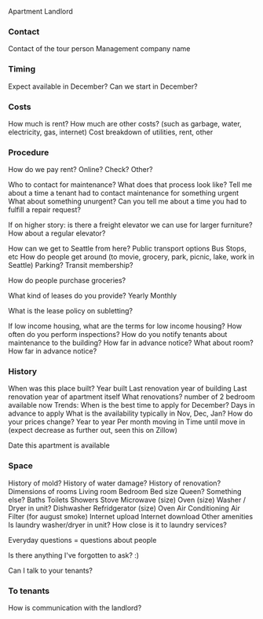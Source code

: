 Apartment Landlord
 
### Contact
Contact of the tour person
Management company name
 
### Timing
Expect available in December? Can we start in December?
 
### Costs
How much is rent?
How much are other costs? (such as garbage, water, electricity, gas, internet)
Cost breakdown of utilities, rent, other 
 
### Procedure
How do we pay rent?
Online?
Check?
Other?
 
Who to contact for maintenance?
What does that process look like?
Tell me about a time a tenant had to contact maintenance for something urgent
What about something unurgent?
Can you tell me about a time you had to fulfill a repair request?
 
If on higher story: is there a freight elevator we can use for larger furniture? How about a regular elevator?
 
How can we get to Seattle from here?
Public transport options
Bus Stops, etc
How do people get around (to movie, grocery, park, picnic, lake, work in Seattle)
Parking?
Transit membership?
 
How do people purchase groceries?
 
What kind of leases do you provide?
Yearly
Monthly
 
What is the lease policy on subletting?
 
If low income housing, what are the terms for low income housing?
How often do you perform inspections?
How do you notify tenants about maintenance to the building? How far in advance notice?
What about room? How far in advance notice?
 
### History
When was this place built?
Year built
Last renovation year of building
Last renovation year of apartment itself
What renovations?
number of 2 bedroom available now
Trends:
When is the best time to apply for December?
Days in advance to apply
What is the availability typically in Nov, Dec, Jan?
How do your prices change?
Year to year
Per month moving in
Time until move in (expect decrease as further out, seen this on Zillow)
 
Date this apartment is available
 
### Space
 
History of mold?
History of water damage?
History of renovation?
Dimensions of rooms
Living room
Bedroom
Bed size
Queen? Something else?
Baths
Toilets 
Showers
Stove
Microwave (size)
Oven (size)
Washer / Dryer in unit?
Dishwasher
Refridgerator (size)
Oven
Air Conditioning
Air Filter (for august smoke)
Internet upload
Internet download
Other amenities
Is laundry washer/dryer in unit?
How close is it to laundry services?
 
 
 
Everyday questions
= questions about people
 
 Is there anything I've forgotten to ask? :)
 
Can I talk to your tenants?
### To tenants
How is communication with the landlord?
 
 


